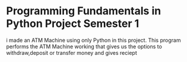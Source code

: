 # Programming Fundamentals in Python Project Semester 1
 i made an ATM Machine using only Python in this project. This program performs the ATM Machine working that gives us the options to withdraw,deposit or transfer money and gives reciept
